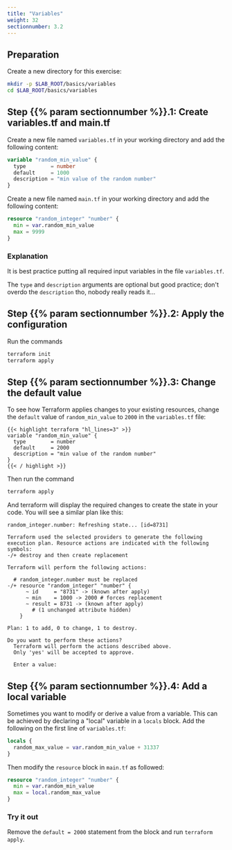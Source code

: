 ```yaml
---
title: "Variables"
weight: 32
sectionnumber: 3.2
---
```



## Preparation

Create a new directory for this exercise:

```bash
mkdir -p $LAB_ROOT/basics/variables
cd $LAB_ROOT/basics/variables
```

## Step {{% param sectionnumber %}}.1: Create variables.tf and main.tf

Create a new file named `variables.tf` in your working directory and add the following content:

```terraform
variable "random_min_value" {
  type        = number
  default     = 1000
  description = "min value of the random number"
}
```

Create a new file named `main.tf` in your working directory and add the following content:

```terraform
resource "random_integer" "number" {
  min = var.random_min_value
  max = 9999
}
```

### Explanation

It is best practice putting all required input variables in the file `variables.tf`.

The `type` and `description` arguments are optional but good practice; don't overdo the `description` tho,
nobody really reads it...

## Step {{% param sectionnumber %}}.2: Apply the configuration

Run the commands

```bash
terraform init
terraform apply
```

## Step {{% param sectionnumber %}}.3: Change the default value

To see how Terraform applies changes to your existing resources,
change the `default` value of `random_min_value` to `2000` in the
`variables.tf` file:

```
{{< highlight terraform "hl_lines=3" >}}
variable "random_min_value" {
  type        = number
  default     = 2000
  description = "min value of the random number"
}
{{< / highlight >}}
```

Then run the command

```bash
terraform apply
```

And terraform will display the required changes to create the state in your code.
You will see a similar plan like this:

```
random_integer.number: Refreshing state... [id=8731]

Terraform used the selected providers to generate the following
execution plan. Resource actions are indicated with the following
symbols:
-/+ destroy and then create replacement

Terraform will perform the following actions:

  # random_integer.number must be replaced
-/+ resource "random_integer" "number" {
      ~ id     = "8731" -> (known after apply)
      ~ min    = 1000 -> 2000 # forces replacement
      ~ result = 8731 -> (known after apply)
        # (1 unchanged attribute hidden)
    }

Plan: 1 to add, 0 to change, 1 to destroy.

Do you want to perform these actions?
  Terraform will perform the actions described above.
  Only 'yes' will be accepted to approve.

  Enter a value:
  ```

## Step {{% param sectionnumber %}}.4: Add a local variable

Sometimes you want to modify or derive a value from a variable. This can be achieved by declaring a "local" variable in
a `locals` block. Add the following on the first line of `variables.tf`:

```terraform
locals {
  random_max_value = var.random_min_value + 31337
}
```

Then modify the `resource` block in `main.tf` as followed:

```terraform
resource "random_integer" "number" {
  min = var.random_min_value
  max = local.random_max_value
}
```

### Try it out

Remove the `default = 2000` statement from the block and run `terraform apply`.
